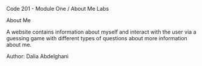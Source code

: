
Code 201 - Module One / About Me Labs

About Me

A website contains information about myself and interact with the user via a guessing game with different types of questions about more information about me.

Author: Dalia Abdelghani 

